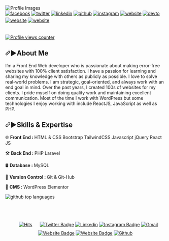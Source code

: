 <img src="https://media.licdn.com/dms/image/D5616AQFFSIg97uCtgQ/profile-displaybackgroundimage-shrink_350_1400/0/1693482834790?e=1704931200&v=beta&t=5o7MTSSqU6SQ_OsFJg_Z17zR4lho8dX9d_7BhQvWihM " alt="Profile Images">
<!--socail media-->
<div class="socail">
<!--facebook-->
<a href="https://www.facebook.com/sabbirrahman2002" target="new">
<img src=https://img.shields.io/badge/facebook-%232E87FB.svg?&style=for-the-badge&logo=facebook&logoColor=white alt=facebook style="margin-bottom: 5px;" /></a>
<!--twitter-->
<a href="#" target="new">
<img src=https://img.shields.io/badge/twitter-%2300acee.svg?&style=for-the-badge&logo=twitter&logoColor=white alt=twitter style="margin-bottom: 5px;" /></a>
<!--linkedin-->
<a href="https://www.linkedin.com/in/sabbirhosain/" target="_blank">
<img src=https://img.shields.io/badge/linkedin-%231E77B5.svg?&style=for-the-badge&logo=linkedin&logoColor=white alt=linkedin style="margin-bottom: 5px;" /></a>
<!--github-->
<a href="https://github.com/sabbirhosain" target="new">
<img src=https://img.shields.io/badge/github-%23c9510c.svg?&style=for-the-badge&logo=github&logoColor=white alt=github style="margin-bottom: 5px;" /></a>
<!--instragram-->
<a href="#" target="new">
<img src=https://img.shields.io/badge/instagram-%23800080.svg?&style=for-the-badge&logo=instagram&logoColor=white alt=instagram style="margin-bottom: 5px;" /></a>
<!--website-->
<a href="#" target="new">
<img src=https://img.shields.io/badge/website-%23ff0000.svg?&style=for-the-badge&logo=Google-Chrome&logoColor=white alt=website style="margin-bottom: 5px;" /></a>
<!--div deio-->
<a href="#" target="new">
<img src=https://img.shields.io/badge/dev.to-%2308090A.svg?&style=for-the-badge&logo=dev.to&logoColor=white alt=devto style="margin-bottom: 5px;" /></a>
<!--fiverr-->
<a href="https://www.fiverr.com/quick_devlopers" target="new">
<img src=https://img.shields.io/badge/fiverr-%231DBF73.svg?&style=for-the-badge&logo=fiverr&logoColor=white alt=website style="margin-bottom: 5px;" /></a>
<!--upwork-->
<a href="https://www.upwork.com/freelancers/~01b4e9f7c92e5c7d4f" target="new">
<img src=https://img.shields.io/badge/upwork-%c14438.svg?&style=for-the-badge&logo=upwork&logoColor=white alt=website style="margin-bottom: 5px;" /></a>
</div><br>
<!--Profile view counter-->
<p dir="auto"><a target="_blank" rel="noopener noreferrer nofollow" href="https://camo.githubusercontent.com/4198c784d4dde2f019799bcd7deeb3cb007d5ad71b4ef68245d943184004ff55/68747470733a2f2f6b6f6d617265762e636f6d2f67687076632f3f757365726e616d653d736162626972686f7361696e26267374796c653d666c61742d737175617265"><img src="https://camo.githubusercontent.com/4198c784d4dde2f019799bcd7deeb3cb007d5ad71b4ef68245d943184004ff55/68747470733a2f2f6b6f6d617265762e636f6d2f67687076632f3f757365726e616d653d736162626972686f7361696e26267374796c653d666c61742d737175617265" alt="Profile views counter" data-canonical-src="https://komarev.com/ghpvc/?username=sabbirhosain&amp;&amp;style=flat-square" style="max-width: 100%;"></a></p>
<!--discription-->
<h2 dir="auto"><a id="user-content--about-me" class="anchor" aria-hidden="true" tabindex="-1" href="#-about-me"><svg class="octicon octicon-link" viewBox="0 0 16 16" version="1.1" width="16" height="16" aria-hidden="true"><path d="m7.775 3.275 1.25-1.25a3.5 3.5 0 1 1 4.95 4.95l-2.5 2.5a3.5 3.5 0 0 1-4.95 0 .751.751 0 0 1 .018-1.042.751.751 0 0 1 1.042-.018 1.998 1.998 0 0 0 2.83 0l2.5-2.5a2.002 2.002 0 0 0-2.83-2.83l-1.25 1.25a.751.751 0 0 1-1.042-.018.751.751 0 0 1-.018-1.042Zm-4.69 9.64a1.998 1.998 0 0 0 2.83 0l1.25-1.25a.751.751 0 0 1 1.042.018.751.751 0 0 1 .018 1.042l-1.25 1.25a3.5 3.5 0 1 1-4.95-4.95l2.5-2.5a3.5 3.5 0 0 1 4.95 0 .751.751 0 0 1-.018 1.042.751.751 0 0 1-1.042.018 1.998 1.998 0 0 0-2.83 0l-2.5 2.5a1.998 1.998 0 0 0 0 2.83Z"></path></svg></a>▶About Me</h2>

<p dir="auto">I’m a Front End Web developer who is passionate about making error-free websites with 100% client satisfaction. I have a passion for learning and sharing my knowledge with others as publicly as possible. I love to solve real-world problems. I am strategic, goal-oriented, and always work with an end goal in mind. Over the past years, I created 100s of websites for my clients. I pride myself on doing quality work and maintaining excellent communication. Most of the time I work with WordPress but some technologies I enjoy working with include ReactJS, JavaScript as well as PHP.</p>

<!--Specialized-->
<h2 dir="auto"><a id="user-content--about-me" class="anchor" aria-hidden="true" tabindex="-1" href="#-about-me"><svg class="octicon octicon-link" viewBox="0 0 16 16" version="1.1" width="16" height="16" aria-hidden="true"><path d="m7.775 3.275 1.25-1.25a3.5 3.5 0 1 1 4.95 4.95l-2.5 2.5a3.5 3.5 0 0 1-4.95 0 .751.751 0 0 1 .018-1.042.751.751 0 0 1 1.042-.018 1.998 1.998 0 0 0 2.83 0l2.5-2.5a2.002 2.002 0 0 0-2.83-2.83l-1.25 1.25a.751.751 0 0 1-1.042-.018.751.751 0 0 1-.018-1.042Zm-4.69 9.64a1.998 1.998 0 0 0 2.83 0l1.25-1.25a.751.751 0 0 1 1.042.018.751.751 0 0 1 .018 1.042l-1.25 1.25a3.5 3.5 0 1 1-4.95-4.95l2.5-2.5a3.5 3.5 0 0 1 4.95 0 .751.751 0 0 1-.018 1.042.751.751 0 0 1-1.042.018 1.998 1.998 0 0 0-2.83 0l-2.5 2.5a1.998 1.998 0 0 0 0 2.83Z"></path></svg></a>▶Skills & Expertise</h2>

<p>🌐 <strong>Front End : </strong> HTML & CSS Bootstrap TailwindCSS Javascript jQuery React JS</p>
<p>🛠 <strong>Back End : </strong> PHP Laravel</p>
<p>🛢 <strong>Database : </strong> MySQL </p>
<p>🚀 <strong>Version Control : </strong> Git & Git-Hub</p>
<p>🗻 <strong>CMS : </strong> WordPress Elementor</p>

<img class="output" src="https://github-readme-stats.vercel.app/api/top-langs/?username=sabbirhosain&amp;theme=highcontrast&amp;show_icons=true&amp;hide_border=true&amp;layout=compact" alt="github top languages">


<!--<img class="output" src="https://github-readme-streak-stats.herokuapp.com/?user=sabbirhosain&amp;theme=highcontrast&amp;hide_border=true" alt="github streak">

<img class="output" src="https://github-readme-stats.vercel.app/api?username=sabbirhosain&amp;theme=highcontrast&amp;show_icons=true&amp;hide_border=true&amp;count_private=true" alt="github stats">

<img class="output" src="https://github-readme-stats.vercel.app/api/top-langs/?username=sabbirhosain&amp;theme=highcontrast&amp;show_icons=true&amp;hide_border=true&amp;layout=compact" alt="github top languages">

<img class="output" src="https://github-stats-alpha.vercel.app/api?username=sabbirhosain&cc=000&tc=fff&ic=ff0000&bc=000">
Where cc = Card Color
      tc = Text Color
      ic = Icon Color
      bc = Border Color-->


##
<br/>  
<!--socail media-->
<p align="center"><a href="#" target="_blank" rel="noopener noreferrer"><img src="https://hits.seeyoufarm.com/api/count/incr/badge.svg?url=https%3A%2F%2Fgithub.com%2Fsabbirhosain%2Fsabbirhosain&amp;count_bg=%2379C83D&amp;title_bg=%23555555&amp;icon=&amp;icon_color=%23E7E7E7&amp;title=Profile+Views&amp;edge_flat=false" alt="Hits" style="padding: 10px 20px;"></a>
<a href="#" target="_blank" rel="noopener noreferrer"><img src="https://img.shields.io/badge/-Twitter-1da1f2?labelColor=1da1f2&amp;logo=twitter&amp;logoColor=white&amp;link=https://twitter.com" alt="Twitter Badge"></a>
<a href="#" target="_blank" rel="noopener noreferrer"><img src="https://img.shields.io/badge/-LinkedIn-blue?style=flat&amp;logo=Linkedin&amp;logoColor=white" alt="Linkedin"></a>
<a href="#" target="_blank" rel="noopener noreferrer"><img src="https://img.shields.io/badge/-Instagram-purple?logo=instagram&amp;logoColor=white&amp;link=https://instagram.com/ali.hejazzii/" alt="Instagram Badge"></a>
<a href="#" target="_blank" rel="noopener noreferrer"><img src="https://img.shields.io/badge/-Gmail-c14438?style=flat&amp;logo=Gmail&amp;logoColor=white" alt="Gmail"></a>
<a href="#" target="_blank" rel="noopener noreferrer"><img src="https://img.shields.io/badge/-Website-c14438?style=flat&amp;logo=Google-Chrome&amp;logoColor=white&amp;link=https://pytopia.ai" alt="Website Badge"></a>
<a href="#" target="_blank" rel="noopener noreferrer"><img src="https://img.shields.io/badge/-gitbub-c14438?style=flat&amp;logo=github&amp;logoColor=white&amp;link=https://pytopia.ai" alt="Website Badge"></a>
<a href="#" target="_blank" rel="noopener noreferrer"><img src="https://img.shields.io/github/followers/sabbirhosain?label=Follow&amp;style=social" alt="Github"></a></p>
